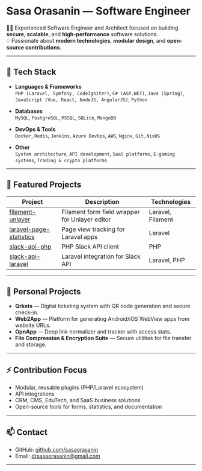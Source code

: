 # Sasa Orasanin — Software Engineer

👨‍💻 Experienced Software Engineer and Architect focused on building **secure**, **scalable**, and **high-performance** software solutions.  
💡 Passionate about **modern technologies**, **modular design**, and **open-source contributions**.

---

## 🚀 Tech Stack

- **Languages & Frameworks**  
  `PHP (Laravel, Symfony, CodeIgniter)`, `C# (ASP.NET)`, `Java (Spring)`, `JavaScript (Vue, React, NodeJS, AngularJS)`, `Python`

- **Databases**  
  `MySQL`, `PostgreSQL`, `MSSQL`, `SQLite`, `MongoDB`

- **DevOps & Tools**  
  `Docker`, `Redis`, `Jenkins`, `Azure DevOps`, `AWS`, `Nginx`, `Git`, `NixOS`

- **Other**  
  `System architecture`, `API development`, `SaaS platforms`, `E-gaming systems`, `Trading & crypto platforms`

---

## 🧩 Featured Projects

| Project | Description | Technologies |
|----------|-------------|--------------|
| [filament-unlayer](https://github.com/sasaorasanin/filament-unlayer) | Filament form field wrapper for Unlayer editor | Laravel, Filament |
| [laravel-page-statistics](https://github.com/sasaorasanin/laravel-page-statistics) | Page view tracking for Laravel apps | Laravel |
| [slack-api-php](https://github.com/sasaorasanin/slack-api-php) | PHP Slack API client | PHP |
| [slack-api-laravel](https://github.com/sasaorasanin/slack-api-laravel) | Laravel integration for Slack API | Laravel, PHP |

---

## 🌟 Personal Projects

- **Qrkets** — Digital ticketing system with QR code generation and secure check-in.
- **Web2App** — Platform for generating Android/iOS WebView apps from website URLs.
- **OpnApp** — Deep link normalizer and tracker with access stats.
- **File Compression & Encryption Suite** — Secure utilities for file transfer and storage.

---

## ⚡ Contribution Focus
- Modular, reusable plugins (PHP/Laravel ecosystem)
- API integrations
- CRM, CMS, EduTech, and SaaS business solutions
- Open-source tools for forms, statistics, and documentation

---

## 📫 Contact

- GitHub: [github.com/sasaorasanin](https://github.com/sasaorasanin)
- Email: [drsasaorasanin@gmail.com](mailto:drsasaorasanin@gmail.com)

---
